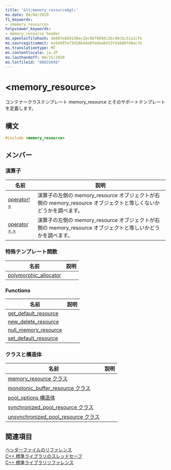 ```yaml
---
title: '&lt;memory_resource&gt;'
ms.date: 04/04/2019
f1_keywords:
- <memory_resource>
helpviewer_keywords:
- memory_resource header
ms.openlocfilehash: de88feb691d0ec1bc9bf9b9dc2bc40cbc31a1cfe
ms.sourcegitcommit: ec6dd97ef3d10b44e0fedaa8e53f41696f49ac7b
ms.translationtype: MT
ms.contentlocale: ja-JP
ms.lasthandoff: 08/25/2020
ms.locfileid: "88831048"
---
```

# <a name="ltmemory_resourcegt"></a>&lt;memory_resource&gt;

コンテナークラステンプレート memory_resource とそのサポートテンプレートを定義します。

## <a name="syntax"></a>構文

```cpp
#include <memory_resource>
```

## <a name="members"></a>メンバー

### <a name="operators"></a>演算子

|名前|説明|
|-|-|
|[operator! =](../standard-library/memory-resource-operators.md#op_neq)|演算子の左側の memory_resource オブジェクトが右側の memory_resource オブジェクトと等しくないかどうかを調べます。|
|[operator = =](../standard-library/memory-resource-operators.md#op_eq_eq)|演算子の左側の memory_resource オブジェクトが右側の memory_resource オブジェクトと等しいかどうかを調べます。|

### <a name="specialized-template-functions"></a>特殊テンプレート関数

|名前|説明|
|-|-|
|[polymorphic_allocator](../standard-library/memory-resource-functions.md#poly_alloc)||

### <a name="functions"></a>Functions

|名前|説明|
|-|-|
|[get_default_resource](../standard-library/memory-resource-functions.md#get_default)||
|[new_delete_resource](../standard-library/memory-resource-functions.md#new_delete)||
|[null_memory_resource](../standard-library/memory-resource-functions.md#null_memory)||
|[set_default_resource](../standard-library/memory-resource-functions.md#set_default)||

### <a name="classes-and-structs"></a>クラスと構造体

|名前|説明|
|-|-|
|[memory_resource クラス](../standard-library/memory-resource-class.md)||
|[monotonic_buffer_resource クラス](../standard-library/monotonic-buffer-resource-class.md)||
|[pool_options 構造体](../standard-library/pool-options-structure.md)||
|[synchronized_pool_resource クラス](../standard-library/synchronized-pool-resource-class.md)||
|[unsynchronized_pool_resource クラス](../standard-library/unsynchronized-pool-resource-class.md)||

## <a name="see-also"></a>関連項目

[ヘッダーファイルのリファレンス](../standard-library/cpp-standard-library-header-files.md)\
[C++ 標準ライブラリのスレッドセーフ](../standard-library/thread-safety-in-the-cpp-standard-library.md)\
[C++ 標準ライブラリリファレンス](../standard-library/cpp-standard-library-reference.md)
